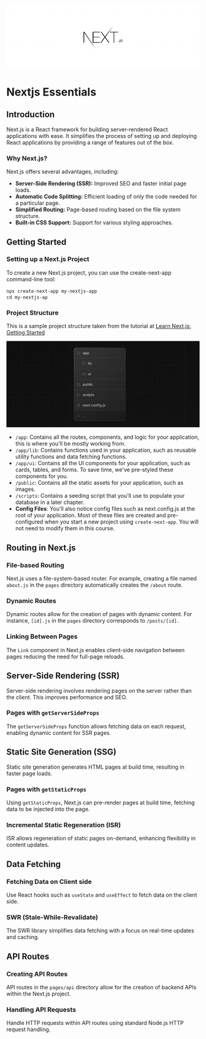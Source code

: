 <img src='./images/cover.png'>

# Nextjs Essentials

## Introduction

Next.js is a React framework for building server-rendered React applications with ease. It simplifies the process of setting up and deploying React applications by providing a range of features out of the box.

### Why Next.js?

Next.js offers several advantages, including:

- **Server-Side Rendering (SSR):** Improved SEO and faster initial page loads.
- **Automatic Code Splitting:** Efficient loading of only the code needed for a particular page.
- **Simplified Routing:** Page-based routing based on the file system structure.
- **Built-in CSS Support:** Support for various styling approaches.


## Getting Started

### Setting up a Next.js Project

To create a new Next.js project, you can use the create-next-app command-line tool:

```
npx create-next-app my-nextjs-app
cd my-nextjs-ap
```

### Project Structure

This is a sample project structure taken from the tutorial at [Learn Next.js: Getting Started](https://nextjs.org/learn/dashboard-app/getting-started)

<img src='./images/folder-structure.png'>

- `/app`: Contains all the routes, components, and logic for your application, this is where you'll be mostly working from.
- `/app/lib`: Contains functions used in your application, such as reusable utility functions and data fetching functions.
- `/app/ui`: Contains all the UI components for your application, such as cards, tables, and forms. To save time, we've pre-styled these components for you.
- `/public`: Contains all the static assets for your application, such as images.
- `/scripts`: Contains a seeding script that you'll use to populate your database in a later chapter.
- **Config Files**: You'll also notice config files such as next.config.js at the root of your application. Most of these files are created and pre-configured when you start a new project using `create-next-app`. You will not need to modify them in this course.


## Routing in Next.js

### File-based Routing

Next.js uses a file-system-based router. For example, creating a file named `about.js` in the `pages` directory automatically creates the `/about` route.

### Dynamic Routes

Dynamic routes allow for the creation of pages with dynamic content. For instance, `[id].js` in the `pages` directory corresponds to `/posts/[id]`.

### Linking Between Pages

The `Link` component in Next.js enables client-side navigation between pages reducing the need for full-page reloads.

## Server-Side Rendering (SSR)

Server-side rendering involves rendering pages on the server rather than the client. This improves performance and SEO.

### Pages with `getServerSideProps`

The `getServerSideProps` function allows fetching data on each request, enabling dynamic content for SSR pages.


## Static Site Generation (SSG)

Static site generation generates HTML pages at build time, resulting in faster page loads.

### Pages with `getStaticProps`

Using `getStaticProps`, Next.js can pre-render pages at build time, fetching data to be injected into the page.

### Incremental Static Regeneration (ISR)

ISR allows regeneration of static pages on-demand, enhancing flexibility in content updates.


## Data Fetching

### Fetching Data on Client side

Use React hooks such as `useState` and `useEffect` to fetch data on the client side.

### SWR (Stale-While-Revalidate)

The SWR library simplifies data fetching with a focus on real-time updates and caching.


## API Routes

### Creating API Routes

API routes in the `pages/api` directory allow for the creation of backend APIs within the Next.js project.

### Handling API Requests

Handle HTTP requests within API routes using standard Node.js HTTP request handling.

